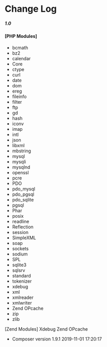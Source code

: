 <h1>Change Log</h1>

<h5><strong>1.0</strong></h5>
<h4>[PHP Modules]</h4>
<ul>
    <li>bcmath</li>
	<li>bz2</li>
	<li>calendar</li>
	<li>Core</li>
	<li>ctype</li>
	<li>curl</li>
	<li>date</li>
	<li>dom</li>
	<li>ereg</li>
	<li>fileinfo</li>
	<li>filter</li>
	<li>ftp</li>
	<li>gd</li>
	<li>hash</li>
	<li>iconv</li>
	<li>imap</li>
	<li>intl</li>
	<li>json</li>
	<li>libxml</li>
	<li>mbstring</li>
	<li>mysql</li>
	<li>mysqli</li>
	<li>mysqlnd</li>
	<li>openssl</li>
	<li>pcre</li>
	<li>PDO</li>
	<li>pdo_mysql</li>
	<li>pdo_pgsql</li>
	<li>pdo_sqlite</li>
	<li>pgsql</li>
	<li>Phar</li>
	<li>posix</li>
	<li>readline</li>
	<li>Reflection</li>
	<li>session</li>
	<li>SimpleXML</li>
	<li>soap</li>
	<li>sockets</li>
	<li>sodium</li>
	<li>SPL</li>
	<li>sqlite3</li>
	<li>sqlsrv</li>
	<li>standard</li>
	<li>tokenizer</li>
	<li>xdebug</li>
	<li>xml</li>
	<li>xmlreader</li>
	<li>xmlwriter</li>
	<li>Zend OPcache</li>
	<li>zip</li>
	<li>zlib</li>
</ul>

[Zend Modules]
Xdebug
Zend OPcache

* Composer version 1.9.1 2019-11-01 17:20:17
